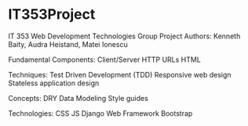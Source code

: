 # IT353Project
IT 353 Web Development Technologies Group Project
Authors: Kenneth Baity, Audra Heistand, Matei Ionescu

Fundamental Components:
Client/Server
HTTP
URLs
HTML

Techniques:
Test Driven Development (TDD)
Responsive web design
Stateless application design

Concepts:
DRY
Data Modeling
Style guides

Technologies:
CSS
JS
Django Web Framework
Bootstrap
